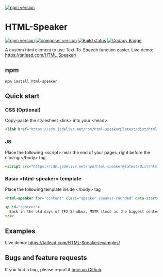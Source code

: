 [![npm version](https://tatlead.com/HTML-Speaker/static/thumbnail.png)](https://tatlead.com/HTML-Speaker/)

# HTML-Speaker
[![npm version](https://badge.fury.io/js/html-speaker.svg)](https://badge.fury.io/js/html-speaker)
[![composer version](https://img.shields.io/packagist/v/tatlead/html-speaker.svg)](https://packagist.org/packages/tatlead/html-speaker)
[![Build status](https://ci.appveyor.com/api/projects/status/ld408s2y8wdlmq7w?svg=true)](https://ci.appveyor.com/project/BattlefieldDuck/html-speaker)
[![Codacy Badge](https://api.codacy.com/project/badge/Grade/a876ba9bf3ed46d68545a67b7914a21a)](https://www.codacy.com/manual/BattlefieldDuck/HTML-Speaker?utm_source=github.com&amp;utm_medium=referral&amp;utm_content=BattlefieldDuck/HTML-Speaker&amp;utm_campaign=Badge_Grade)

A custom html element to use Text-To-Speech function easier. Live demo: <https://tatlead.com/HTML-Speaker/>

## npm
```shell
npm install html-speaker
```

## Quick start
### CSS (Optional)
Copy-paste the stylesheet \<link\> into your \<head\>.
```html
<link href="https://cdn.jsdelivr.net/npm/html-speaker@latest/dist/html-speaker.min.css" rel="stylesheet">
```

### JS
Place the following \<script\> near the end of your pages, right before the closing \</body\> tag
```html
<script src="https://cdn.jsdelivr.net/npm/html-speaker@latest/dist/html-speaker.min.js"></script>
```

### Basic \<html-speaker\> template
Place the following template inside \</body\> tag
```html
<html-speaker for="content" class="speaker speaker-rounded" data-start="PLAY" data-pause="PAUSE"></html-speaker>

<p id="content">
  Back in the old days of TF2 Sandbox, MSTR stood as the biggest center of in-game TF2 roleplaying in the community.
</p>
```

## Examples
Live demo: <https://tatlead.com/HTML-Speaker/examples/>

## Bugs and feature requests
If you find a bug, please report it [here on Github](https://github.com/BattlefieldDuck/HTML-Speaker/issues).
